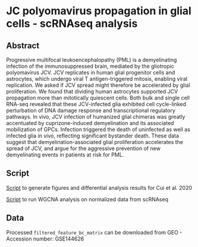# JC polyomavirus propagation in glial cells - scRNAseq analysis

## **Abstract**
Progressive multifocal leukoencephalopathy (PML) is a demyelinating infection of the immunosuppressed brain, mediated by the gliotropic polyomavirus JCV. JCV replicates in human glial progenitor cells and astrocytes, which undergo viral T antigen-triggered mitosis, enabling viral replication. We asked if JCV spread might therefore be accelerated by glial proliferation. We found that dividing human astrocytes supported JCV propagation more than mitotically quiescent cells. Both bulk and single cell RNA-seq revealed that these JCV-infected glia exhibited cell cycle-linked perturbation of DNA damage response and transcriptional regulatory pathways. In vivo, JCV infection of humanized glial chimeras was greatly accentuated by cuprizone-induced demyelination and its associated mobilization of GPCs. Infection triggered the death of uninfected as well as infected glia in vivo, reflecting significant bystander death. These data suggest that demyelination-associated glial proliferation accelerates the spread of JCV, and argue for the aggressive prevention of new demyelinating events in patients at risk for PML.

## **Script**

[Script](https://raw.githack.com/HuynhNPT/JC_polyomavirus_glial_scRNAseq/main/main.html) to generate figures and differential analysis results for Cui et al. 2020 </br>

[Script](https://raw.githack.com/HuynhNPT/JC_polyomavirus_glial_scRNAseq/main/WGCNA.html) to run WGCNA analysis on normalized data from scRNAseq </br>

## **Data**
Processed `filtered_feature_bc_matrix` can be downloaded from GEO - Accession number: GSE144626
